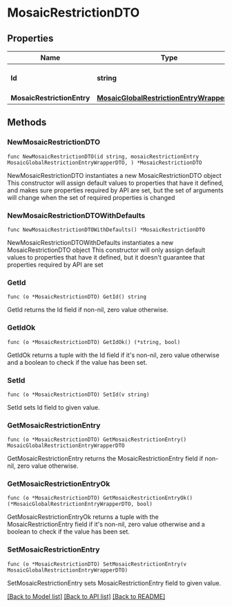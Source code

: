 # MosaicRestrictionDTO

## Properties

Name | Type | Description | Notes
------------ | ------------- | ------------- | -------------
**Id** | **string** | Internal resource identifier. | 
**MosaicRestrictionEntry** | [**MosaicGlobalRestrictionEntryWrapperDTO**](MosaicGlobalRestrictionEntryWrapperDTO.md) |  | 

## Methods

### NewMosaicRestrictionDTO

`func NewMosaicRestrictionDTO(id string, mosaicRestrictionEntry MosaicGlobalRestrictionEntryWrapperDTO, ) *MosaicRestrictionDTO`

NewMosaicRestrictionDTO instantiates a new MosaicRestrictionDTO object
This constructor will assign default values to properties that have it defined,
and makes sure properties required by API are set, but the set of arguments
will change when the set of required properties is changed

### NewMosaicRestrictionDTOWithDefaults

`func NewMosaicRestrictionDTOWithDefaults() *MosaicRestrictionDTO`

NewMosaicRestrictionDTOWithDefaults instantiates a new MosaicRestrictionDTO object
This constructor will only assign default values to properties that have it defined,
but it doesn't guarantee that properties required by API are set

### GetId

`func (o *MosaicRestrictionDTO) GetId() string`

GetId returns the Id field if non-nil, zero value otherwise.

### GetIdOk

`func (o *MosaicRestrictionDTO) GetIdOk() (*string, bool)`

GetIdOk returns a tuple with the Id field if it's non-nil, zero value otherwise
and a boolean to check if the value has been set.

### SetId

`func (o *MosaicRestrictionDTO) SetId(v string)`

SetId sets Id field to given value.


### GetMosaicRestrictionEntry

`func (o *MosaicRestrictionDTO) GetMosaicRestrictionEntry() MosaicGlobalRestrictionEntryWrapperDTO`

GetMosaicRestrictionEntry returns the MosaicRestrictionEntry field if non-nil, zero value otherwise.

### GetMosaicRestrictionEntryOk

`func (o *MosaicRestrictionDTO) GetMosaicRestrictionEntryOk() (*MosaicGlobalRestrictionEntryWrapperDTO, bool)`

GetMosaicRestrictionEntryOk returns a tuple with the MosaicRestrictionEntry field if it's non-nil, zero value otherwise
and a boolean to check if the value has been set.

### SetMosaicRestrictionEntry

`func (o *MosaicRestrictionDTO) SetMosaicRestrictionEntry(v MosaicGlobalRestrictionEntryWrapperDTO)`

SetMosaicRestrictionEntry sets MosaicRestrictionEntry field to given value.



[[Back to Model list]](../README.md#documentation-for-models) [[Back to API list]](../README.md#documentation-for-api-endpoints) [[Back to README]](../README.md)


